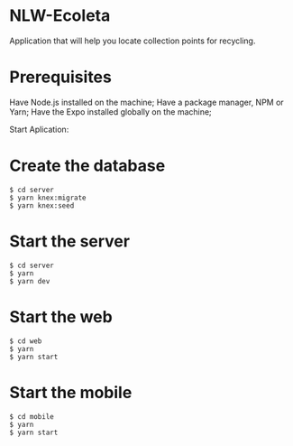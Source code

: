 # NLW-Ecoleta
  Application that will help you locate collection points for recycling.

# Prerequisites

  Have Node.js installed on the machine;
  Have a package manager, NPM or Yarn;
  Have the Expo installed globally on the machine;

Start Aplication:
  # Create the database
    $ cd server
    $ yarn knex:migrate
    $ yarn knex:seed

  # Start the server
    $ cd server
    $ yarn
    $ yarn dev

  # Start the web
    $ cd web
    $ yarn
    $ yarn start

  # Start the mobile
    $ cd mobile
    $ yarn
    $ yarn start
